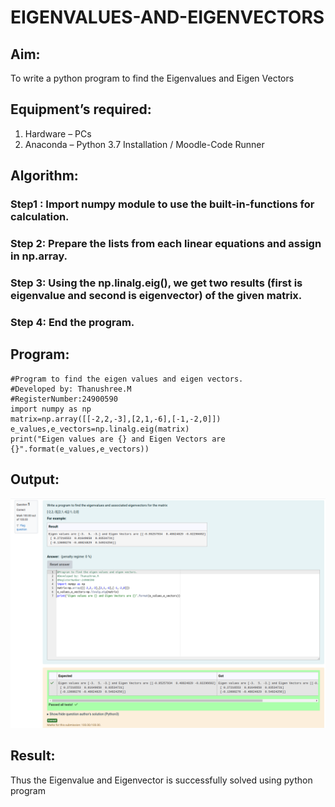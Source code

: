 # EIGENVALUES-AND-EIGENVECTORS
## Aim:
To write a python program to find the Eigenvalues and Eigen Vectors
## Equipment’s required:
1. 	Hardware – PCs
2. 	Anaconda – Python 3.7 Installation / Moodle-Code Runner
## Algorithm:
### Step1 : Import numpy module to use the built-in-functions for calculation.
### Step 2: Prepare the lists from each linear equations and assign in np.array.
### Step 3: Using the np.linalg.eig(),  we get two results (first is eigenvalue and second is eigenvector) of the given matrix.
### Step 4: End the program.

## Program:
```
#Program to find the eigen values and eigen vectors. 
#Developed by: Thanushree.M 
#RegisterNumber:24900590
import numpy as np
matrix=np.array([[-2,2,-3],[2,1,-6],[-1,-2,0]])
e_values,e_vectors=np.linalg.eig(matrix)
print("Eigen values are {} and Eigen Vectors are {}".format(e_values,e_vectors))
```
## Output:
![Alt text](exp4-1.png)
## Result:
Thus the Eigenvalue and Eigenvector is successfully solved using python program
